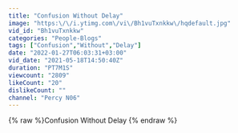```yaml
---
title: "Confusion Without Delay"
image: "https:\/\/i.ytimg.com\/vi\/Bh1vuTxnkkw\/hqdefault.jpg"
vid_id: "Bh1vuTxnkkw"
categories: "People-Blogs"
tags: ["Confusion","Without","Delay"]
date: "2022-01-27T06:03:31+03:00"
vid_date: "2021-05-18T14:50:40Z"
duration: "PT7M1S"
viewcount: "2809"
likeCount: "20"
dislikeCount: ""
channel: "Percy N06"
---
```

{% raw %}Confusion Without Delay {% endraw %}
